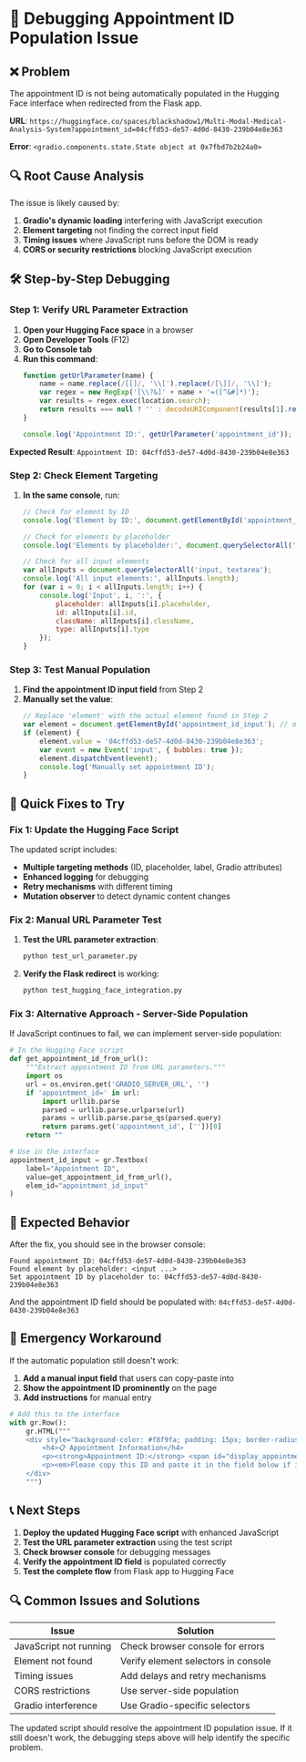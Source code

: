 # 🐛 Debugging Appointment ID Population Issue

## ❌ Problem
The appointment ID is not being automatically populated in the Hugging Face interface when redirected from the Flask app.

**URL**: `https://huggingface.co/spaces/blackshadow1/Multi-Modal-Medical-Analysis-System?appointment_id=04cffd53-de57-4d0d-8430-239b04e8e363`

**Error**: `<gradio.components.state.State object at 0x7fbd7b2b24a0>`

## 🔍 Root Cause Analysis

The issue is likely caused by:
1. **Gradio's dynamic loading** interfering with JavaScript execution
2. **Element targeting** not finding the correct input field
3. **Timing issues** where JavaScript runs before the DOM is ready
4. **CORS or security restrictions** blocking JavaScript execution

## 🛠️ Step-by-Step Debugging

### Step 1: Verify URL Parameter Extraction

1. **Open your Hugging Face space** in a browser
2. **Open Developer Tools** (F12)
3. **Go to Console tab**
4. **Run this command**:
   ```javascript
   function getUrlParameter(name) {
       name = name.replace(/[[]/, '\\[').replace(/[\]]/, '\\]');
       var regex = new RegExp('[\\?&]' + name + '=([^&#]*)');
       var results = regex.exec(location.search);
       return results === null ? '' : decodeURIComponent(results[1].replace(/\+/g, ' '));
   }
   
   console.log('Appointment ID:', getUrlParameter('appointment_id'));
   ```

**Expected Result**: `Appointment ID: 04cffd53-de57-4d0d-8430-239b04e8e363`

### Step 2: Check Element Targeting

1. **In the same console**, run:
   ```javascript
   // Check for element by ID
   console.log('Element by ID:', document.getElementById('appointment_id_input'));
   
   // Check for elements by placeholder
   console.log('Elements by placeholder:', document.querySelectorAll('input[placeholder*="appointment ID"]'));
   
   // Check for all input elements
   var allInputs = document.querySelectorAll('input, textarea');
   console.log('All input elements:', allInputs.length);
   for (var i = 0; i < allInputs.length; i++) {
       console.log('Input', i, ':', {
           placeholder: allInputs[i].placeholder,
           id: allInputs[i].id,
           className: allInputs[i].className,
           type: allInputs[i].type
       });
   }
   ```

### Step 3: Test Manual Population

1. **Find the appointment ID input field** from Step 2
2. **Manually set the value**:
   ```javascript
   // Replace 'element' with the actual element found in Step 2
   var element = document.getElementById('appointment_id_input'); // or other selector
   if (element) {
       element.value = '04cffd53-de57-4d0d-8430-239b04e8e363';
       var event = new Event('input', { bubbles: true });
       element.dispatchEvent(event);
       console.log('Manually set appointment ID');
   }
   ```

## 🔧 Quick Fixes to Try

### Fix 1: Update the Hugging Face Script

The updated script includes:
- **Multiple targeting methods** (ID, placeholder, label, Gradio attributes)
- **Enhanced logging** for debugging
- **Retry mechanisms** with different timing
- **Mutation observer** to detect dynamic content changes

### Fix 2: Manual URL Parameter Test

1. **Test the URL parameter extraction**:
   ```bash
   python test_url_parameter.py
   ```

2. **Verify the Flask redirect** is working:
   ```bash
   python test_hugging_face_integration.py
   ```

### Fix 3: Alternative Approach - Server-Side Population

If JavaScript continues to fail, we can implement server-side population:

```python
# In the Hugging Face script
def get_appointment_id_from_url():
    """Extract appointment ID from URL parameters."""
    import os
    url = os.environ.get('GRADIO_SERVER_URL', '')
    if 'appointment_id=' in url:
        import urllib.parse
        parsed = urllib.parse.urlparse(url)
        params = urllib.parse.parse_qs(parsed.query)
        return params.get('appointment_id', [''])[0]
    return ""

# Use in the interface
appointment_id_input = gr.Textbox(
    label="Appointment ID",
    value=get_appointment_id_from_url(),
    elem_id="appointment_id_input"
)
```

## 🎯 Expected Behavior

After the fix, you should see in the browser console:

```
Found appointment ID: 04cffd53-de57-4d0d-8430-239b04e8e363
Found element by placeholder: <input ...>
Set appointment ID by placeholder to: 04cffd53-de57-4d0d-8430-239b04e8e363
```

And the appointment ID field should be populated with: `04cffd53-de57-4d0d-8430-239b04e8e363`

## 🚨 Emergency Workaround

If the automatic population still doesn't work:

1. **Add a manual input field** that users can copy-paste into
2. **Show the appointment ID prominently** on the page
3. **Add instructions** for manual entry

```python
# Add this to the interface
with gr.Row():
    gr.HTML("""
    <div style="background-color: #f8f9fa; padding: 15px; border-radius: 5px; margin: 10px 0;">
        <h4>📋 Appointment Information</h4>
        <p><strong>Appointment ID:</strong> <span id="display_appointment_id">Loading...</span></p>
        <p><em>Please copy this ID and paste it in the field below if it's not automatically populated.</em></p>
    </div>
    """)
```

## 📞 Next Steps

1. **Deploy the updated Hugging Face script** with enhanced JavaScript
2. **Test the URL parameter extraction** using the test script
3. **Check browser console** for debugging messages
4. **Verify the appointment ID field** is populated correctly
5. **Test the complete flow** from Flask app to Hugging Face

## 🔍 Common Issues and Solutions

| Issue | Solution |
|-------|----------|
| JavaScript not running | Check browser console for errors |
| Element not found | Verify element selectors in console |
| Timing issues | Add delays and retry mechanisms |
| CORS restrictions | Use server-side population |
| Gradio interference | Use Gradio-specific selectors |

The updated script should resolve the appointment ID population issue. If it still doesn't work, the debugging steps above will help identify the specific problem. 